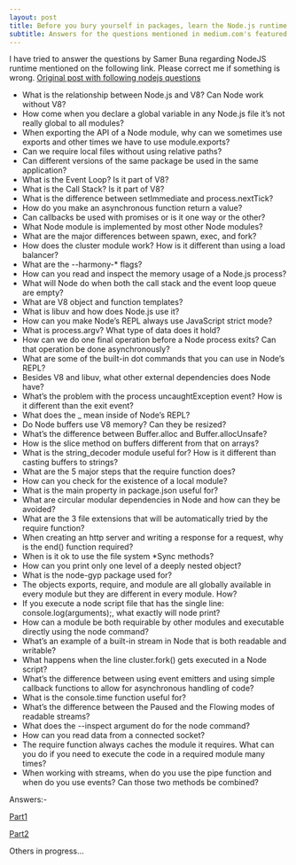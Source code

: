```yaml
---
layout: post
title: Before you bury yourself in packages, learn the Node.js runtime itself(Answers)
subtitle: Answers for the questions mentioned in medium.com's featured post regarding nodejs
---
```


I have tried to answer the questions by Samer Buna regarding NodeJS runtime mentioned on the following link. Please correct me if something is wrong.
[Original post with following nodejs questions](https://medium.freecodecamp.com/before-you-bury-yourself-in-packages-learn-the-node-js-runtime-itself-f9031fbd8b69)


- What is the relationship between Node.js and V8? Can Node work without V8?
- How come when you declare a global variable in any Node.js file it’s not really global to all modules?
- When exporting the API of a Node module, why can we sometimes use exports and other times we have to use module.exports?
- Can we require local files without using relative paths?
- Can different versions of the same package be used in the same application?
- What is the Event Loop? Is it part of V8?
- What is the Call Stack? Is it part of V8?
- What is the difference between setImmediate and process.nextTick?
- How do you make an asynchronous function return a value?
- Can callbacks be used with promises or is it one way or the other?
- What Node module is implemented by most other Node modules?
- What are the major differences between spawn, exec, and fork?
- How does the cluster module work? How is it different than using a load balancer?
- What are the --harmony-* flags?
- How can you read and inspect the memory usage of a Node.js process?
- What will Node do when both the call stack and the event loop queue are empty?
- What are V8 object and function templates?
- What is libuv and how does Node.js use it?
- How can you make Node’s REPL always use JavaScript strict mode?
- What is process.argv? What type of data does it hold?
- How can we do one final operation before a Node process exits? Can that operation be done asynchronously?
- What are some of the built-in dot commands that you can use in Node’s REPL?
- Besides V8 and libuv, what other external dependencies does Node have?
- What’s the problem with the process uncaughtException event? How is it different than the exit event?
- What does the _ mean inside of Node’s REPL?
- Do Node buffers use V8 memory? Can they be resized?
- What’s the difference between Buffer.alloc and Buffer.allocUnsafe?
- How is the slice method on buffers different from that on arrays?
- What is the string_decoder module useful for? How is it different than casting buffers to strings?
- What are the 5 major steps that the require function does?
- How can you check for the existence of a local module?
- What is the main property in package.json useful for?
- What are circular modular dependencies in Node and how can they be avoided?
- What are the 3 file extensions that will be automatically tried by the require function?
- When creating an http server and writing a response for a request, why is the end() function required?
- When is it ok to use the file system *Sync methods?
- How can you print only one level of a deeply nested object?
- What is the node-gyp package used for?
- The objects exports, require, and module are all globally available in every module but they are different in every module. How?
- If you execute a node script file that has the single line: console.log(arguments);, what exactly will node print?
- How can a module be both requirable by other modules and executable directly using the node command?
- What’s an example of a built-in stream in Node that is both readable and writable?
- What happens when the line cluster.fork() gets executed in a Node script?
- What’s the difference between using event emitters and using simple callback functions to allow for asynchronous handling of code?
- What is the console.time function useful for?
- What’s the difference between the Paused and the Flowing modes of readable streams?
- What does the --inspect argument do for the node command?
- How can you read data from a connected socket?
- The require function always caches the module it requires. What can you do if you need to execute the code in a required module many times?
- When working with streams, when do you use the pipe function and when do you use events? Can those two methods be combined?

Answers:-

[Part1](https://medium.com/@jitubutwal144/before-you-bury-yourself-in-packages-learn-the-node-js-runtime-itself-answers-part1-b394c7581439)

[Part2](https://medium.com/@jitubutwal144/before-you-bury-yourself-in-packages-learn-the-node-js-runtime-itself-answers-part2-f118b0ec81c0)

Others in progress...
